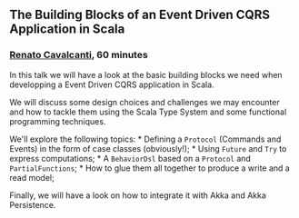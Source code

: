 ## The Building Blocks of an Event Driven CQRS Application in Scala

### [Renato Cavalcanti](https://twitter.com/renatocaval), 60 minutes

In this talk we will have a look at the basic building blocks we need when developping a Event Driven CQRS application in Scala.

We will discuss some design choices and challenges we may encounter and how to tackle them using the Scala Type System and some functional programming techniques. 

We'll explore the following topics: 
	* Defining a `Protocol` (Commands and Events) in the form of case classes (obviously!);
	* Using `Future` and `Try` to express computations;
	* A `BehaviorDsl` based on a `Protocol` and `PartialFunctions`;
	* How to glue them all together to produce a write and a read model;

Finally, we will have a look on how to integrate it with Akka and Akka Persistence.
